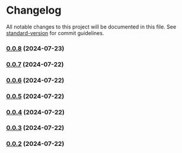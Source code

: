 # Changelog

All notable changes to this project will be documented in this file. See [standard-version](https://github.com/conventional-changelog/standard-version) for commit guidelines.

### [0.0.8](https://github.com/mattcarp/atmos-downmix/compare/v0.0.7...v0.0.8) (2024-07-23)

### [0.0.7](https://github.com/mattcarp/atmos-downmix/compare/v0.0.6...v0.0.7) (2024-07-22)

### [0.0.6](https://github.com/mattcarp/atmos-downmix/compare/v0.0.5...v0.0.6) (2024-07-22)

### [0.0.5](https://github.com/mattcarp/atmos-downmix/compare/v0.0.4...v0.0.5) (2024-07-22)

### [0.0.4](https://github.com/mattcarp/atmos-downmix/compare/v0.0.3...v0.0.4) (2024-07-22)

### [0.0.3](https://github.com/mattcarp/atmos-downmix/compare/v0.0.2...v0.0.3) (2024-07-22)

### [0.0.2](https://github.com/mattcarp/atmos-downmix/compare/v0.0.1...v0.0.2) (2024-07-22)
